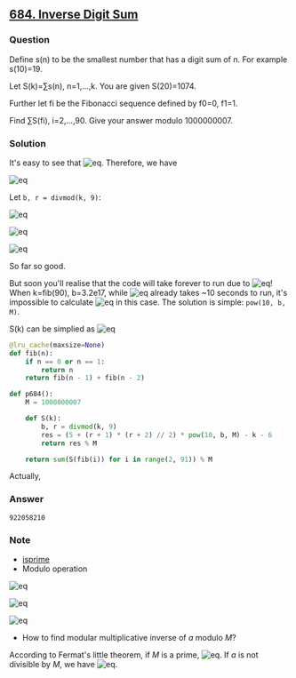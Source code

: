 ## **[684. Inverse Digit Sum](https://projecteuler.net/problem=684)**

### Question
Define s(n) to be the smallest number that has a digit sum of n. For example s(10)=19.

Let S(k)=∑s(n), n=1,...,k. You are given S(20)=1074.

Further let fi be the Fibonacci sequence defined by f0=0, f1=1.

Find ∑S(fi), i=2,...,90. Give your answer modulo 1000000007.


### Solution

It's easy to see that ![eq](https://latex.codecogs.com/gif.latex?s(n)=9+10{\cdot}s(n-9)=10^{n//9}\cdot(n%9+1)-1). Therefore, we have

![eq](https://latex.codecogs.com/gif.latex?S(k)=\sum_{n=1}^ks(n)=\sum_{n=1}^k10^{n//9}\cdot(n%9)+\sum_{n=1}^k10^{n//9}-k)

Let `b, r = divmod(k, 9)`: 

![eq](https://latex.codecogs.com/gif.latex?\sum_{n=1}^k10^{n//9}=-1+9\cdot\sum_{j=0}^{b-1}10^j+(r+1){\cdot}10^b)

![eq](https://latex.codecogs.com/gif.latex?\sum_{n=1}^k10^{n//9}\cdot(n%9)=36\cdot\sum_{j=0}^{b-1}10^j+\frac{r\cdot(r+1)}{2}10^b)

![eq](https://latex.codecogs.com/gif.latex?t:=\sum_{j=0}^{b-1}10^j=\frac{10^b-1}{9})

So far so good. 

But soon you'll realise that the code will take forever to run due to ![eq](https://latex.codecogs.com/gif.latex?10^b)! 
When k=fib(90), b=3.2e17, while ![eq](https://latex.codecogs.com/gif.latex?10^{1e7}) already takes ~10 seconds to run, it's impossible to calculate ![eq](https://latex.codecogs.com/gif.latex?10^b) in this case. The solution is simple: `pow(10, b, M)`. 

S(k) can be simplied as ![eq](https://latex.codecogs.com/gif.latex?S(k)=(5+\frac{(r+1)(r+2)}{2}){\cdot}10^b-6-k) 


```python
@lru_cache(maxsize=None)
def fib(n):
    if n == 0 or n == 1:
        return n
    return fib(n - 1) + fib(n - 2)

def p684():
    M = 1000000007

    def S(k):
        b, r = divmod(k, 9)
        res = (5 + (r + 1) * (r + 2) // 2) * pow(10, b, M) - k - 6
        return res % M

    return sum(S(fib(i)) for i in range(2, 91)) % M
```

Actually,
### Answer 
`922058210`

### Note
- [isprime](./7.%2010001st%20prime.md)
- Modulo operation

![eq](https://latex.codecogs.com/gif.latex?(a+b)%M=[(a%M)+(b%M)]%M)

![eq](https://latex.codecogs.com/gif.latex?(a{\cdot}b)%M=[(a%M)\cdot(b%M)]%M)

![eq](https://latex.codecogs.com/gif.latex?\frac{a}{b}%M=[(a%M)(b^{-1}%M)]%M,\text{gcd}(b,M)=1)

- How to find modular multiplicative inverse of *a* modulo *M*?

According to Fermat's little theorem, if *M* is a prime, ![eq](https://latex.codecogs.com/gif.latex?a^M\equiv{a}(\text{mod}M)). If *a* is not divisible by *M*, we have ![eq](https://latex.codecogs.com/gif.latex?a{\cdot}a^{M-2}\equiv1(\text{mod}M)).
